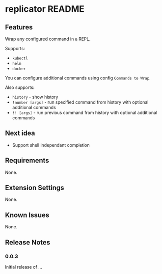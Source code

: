 # replicator README

## Features

Wrap any configured command in a REPL.

Supports:

- `kubectl`
- `helm`
- `docker`

You can configure additional commands using config `Commands to Wrap`.

Also supports:

- `history` - show history
- `!number [args]` - run specified command from history with optional additional commands
- `!! [args]` - run previous command from history with optional additional commands

## Next idea

- Support shell independant completion

## Requirements

None.

## Extension Settings

None.

## Known Issues

None.

## Release Notes

### 0.0.3

Initial release of ...
